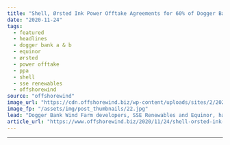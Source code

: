 ```yaml
---
title: "Shell, Ørsted Ink Power Offtake Agreements for 60% of Dogger Bank A & B"
date: "2020-11-24"
tags: 
  - featured
  - headlines
  - dogger bank a & b
  - equinor
  - ørsted
  - power offtake
  - ppa
  - shell
  - sse renewables
  - offshorewind
source: "offshorewind"
image_url: "https://cdn.offshorewind.biz/wp-content/uploads/sites/2/2020/11/24092211/Dogger-Bank_SSE_Equinor.jpg"
image_fp: "/assets/img/post_thumbnails/22.jpg"
lead: "Dogger Bank Wind Farm developers, SSE Renewables and Equinor, have signed four agreements for"
article_url: "https://www.offshorewind.biz/2020/11/24/shell-orsted-ink-power-offtake-agreements-for-60-of-dogger-bank-a-b/"
---
```


---
